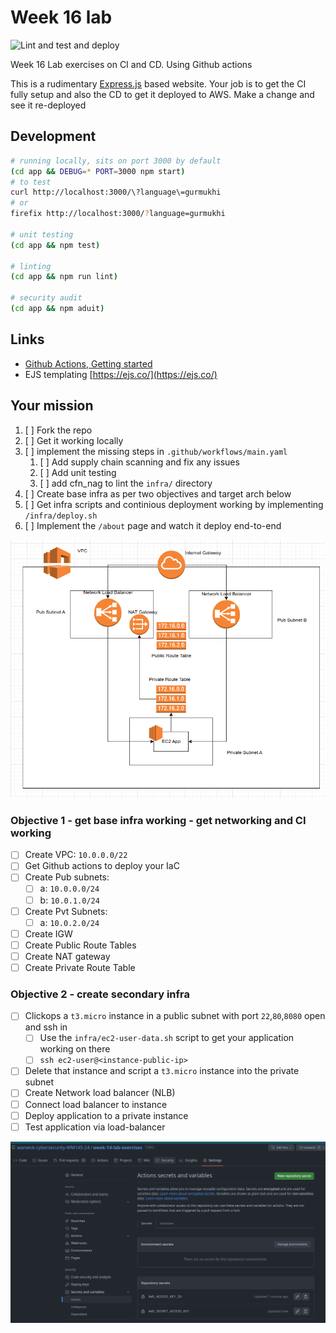 # Week 16 lab

![Lint and test and deploy](https://github.com/github/docs/actions/workflows/main.yaml/badge.svg)

Week 16 Lab exercises on CI and CD. Using Github actions

This is a rudimentary [Express.js](https://expressjs.com/) based website. Your job is to get the CI fully setup and also the CD to get it deployed to AWS. Make a change and see it re-deployed

## Development

```bash
# running locally, sits on port 3000 by default
(cd app && DEBUG=* PORT=3000 npm start)
# to test
curl http://localhost:3000/\?language\=gurmukhi
# or
firefix http://localhost:3000/?language=gurmukhi

# unit testing
(cd app && npm test)

# linting
(cd app && npm run lint)

# security audit
(cd app && npm aduit)
```

## Links

- [Github Actions, Getting started](https://docs.github.com/en/actions/quickstart)
- EJS templating [https://ejs.co/](https://ejs.co/)

## Your mission

1. [ ] Fork the repo
1. [ ] Get it working locally
1. [ ] implement the missing steps in `.github/workflows/main.yaml`
   1. [ ] Add supply chain scanning and fix any issues
   1. [ ] Add unit testing
   1. [ ] add cfn_nag to lint the `infra/` directory
1. [ ] Create base infra as per two objectives and target arch below
1. [ ] Get infra scripts and continious deployment working by implementing `/infra/deploy.sh`
1. [ ] Implement the `/about` page and watch it deploy end-to-end

![target AWS arch](session-16-aws-target-arch.png)

### Objective 1 - get base infra working - get networking and CI working

- [ ] Create VPC: `10.0.0.0/22`
- [ ] Get Github actions to deploy your IaC
- [ ] Create Pub subnets:
  - [ ] a: `10.0.0.0/24`
  - [ ] b: `10.0.1.0/24`
- [ ] Create Pvt Subnets:
  - [ ] a: `10.0.2.0/24`
- [ ] Create IGW
- [ ] Create Public Route Tables
- [ ] Create NAT gateway
- [ ] Create Private Route Table

### Objective 2 - create secondary infra

- [ ] Clickops a `t3.micro` instance in a public subnet with port `22`,`80`,`8080` open and ssh in
  - [ ] Use the `infra/ec2-user-data.sh` script to get your application working on there
  - [ ] `ssh ec2-user@<instance-public-ip>`
- [ ] Delete that instance and script a `t3.micro` instance into the private subnet
- [ ] Create Network load balancer (NLB)
- [ ] Connect load balancer to instance
- [ ] Deploy application to a private instance
- [ ] Test application via load-balancer

![Stick your AWS secrets here](stick-secrets-here.png)
